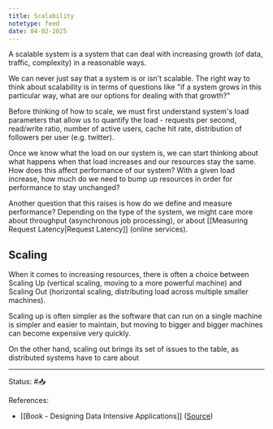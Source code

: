 ```yaml
---
title: Scalability
notetype: feed
date: 04-02-2025
---
```

A scalable system is a system that can deal with increasing growth (of data, traffic, complexity) in a reasonable ways.

We can never just say that a system is or isn't scalable. The right way to think about scalability is in terms of questions like "if a system grows in this particular way, what are our options for dealing with that growth?"

Before thinking of how to scale, we must first understand system's load parameters that allow us to quantify the load - requests per second, read/write ratio, number of active users, cache hit rate, distribution of followers per user (e.g. twitter).

Once we know what the load on our system is, we can start thinking about what happens when that load increases and our resources stay the same. How does this affect performance of our system? With a given load increase, how much do we need to bump up resources in order for performance to stay unchanged?

Another question that this raises is how do we define and measure performance? Depending on the type of the system, we might care more about throughput (asynchronous job processing), or about  [[Measuring Request Latency|Request Latency]] (online services).

## Scaling

When it comes to increasing resources, there is often a choice between Scaling Up (vertical scaling, moving to a more powerful machine) and Scaling Out (horizontal scaling, distributing load across multiple smaller machines). 

Scaling up is often simpler as the software that can run on a single machine is simpler and easier to maintain, but moving to bigger and bigger machines can become expensive very quickly.

On the other hand, scaling out brings its set of issues to the table, as distributed systems have to care about 

-----

Status: #📥

References:
- [[Book - Designing Data Intensive Applications]] ([Source](https://www.amazon.com/Designing-Data-Intensive-Applications-Reliable-Maintainable/dp/1449373321))
